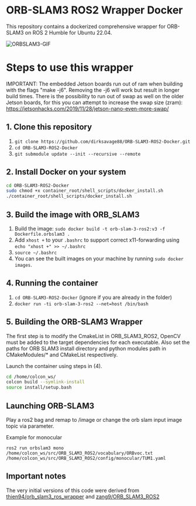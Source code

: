 # ORB-SLAM3 ROS2 Wrapper Docker

This repository contains a dockerized comprehensive wrapper for ORB-SLAM3 on ROS 2 Humble for Ubuntu 22.04.

![ORBSLAM3-GIF](orbslam3.gif)

# Steps to use this wrapper

IMPORTANT: The embedded Jetson boards run out of ram when building with the flags "make -j6". Removing the -j6 will work but result in longer build times. There is the possibility to run out of swap as well on the older Jetson boards, for this you can attempt to increase the swap size (zram): https://jetsonhacks.com/2019/11/28/jetson-nano-even-more-swap/

## 1. Clone this repository

1. ```git clone https://github.com/dirksavage88/ORB-SLAM3-ROS2-Docker.git```
2. ```cd ORB-SLAM3-ROS2-Docker```
3. ```git submodule update --init --recursive --remote```

## 2. Install Docker on your system

```bash
cd ORB-SLAM3-ROS2-Docker
sudo chmod +x container_root/shell_scripts/docker_install.sh
./container_root/shell_scripts/docker_install.sh
```

## 3. Build the image with ORB_SLAM3

1. Build the image: ```sudo docker build -t orb-slam-3-ros2:v3 -f Dockerfile.orbslam3 .```
2. Add ```xhost +``` to your ```.bashrc``` to support correct x11-forwarding using ```echo "xhost +" >> ~/.bashrc```
3. ```source ~/.bashrc```
4. You can see the built images on your machine by running ```sudo docker images```.

## 4. Running the container

1. ```cd ORB-SLAM3-ROS2-Docker``` (ignore if you are already in the folder)
2. ```docker run -ti orb-slam-3-ros2 --net=host /bin/bash```

## 5. Building the ORB-SLAM3 Wrapper

The first step is to modify the CmakeList in ORB_SLAM3_ROS2, OpenCV must be added to the target dependencies for each executable. Also set the paths for ORB SLAM3 install directory and python modules path in CMakeModules/* and CMakeList respectively.

Launch the container using steps in (4).
```bash
cd /home/colcon_ws/
colcon build --symlink-install
source install/setup.bash
```

## Launching ORB-SLAM3
Play a ros2 bag and remap to /image or change the orb slam input image topic via parameter.

Example for monocular

```ros2 run orbslam3 mono /home/colcon_ws/src/ORB_SLAM3_ROS2/vocabulary/ORBvoc.txt /home/colcon_ws/src/ORB_SLAM3_ROS2/config/monocular/TUM1.yaml```


## Important notes


The very initial versions of this code were derived from [thien94/orb_slam3_ros_wrapper](https://github.com/thien94/orb_slam3_ros_wrapper) and [zang9/ORB_SLAM3_ROS2](https://github.com/zang09/ORB_SLAM3_ROS2)
